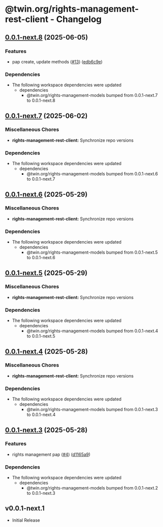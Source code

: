# @twin.org/rights-management-rest-client - Changelog

## [0.0.1-next.8](https://github.com/twinfoundation/rights-management/compare/rights-management-rest-client-v0.0.1-next.7...rights-management-rest-client-v0.0.1-next.8) (2025-06-05)


### Features

* pap create, update methods ([#13](https://github.com/twinfoundation/rights-management/issues/13)) ([edb6c9e](https://github.com/twinfoundation/rights-management/commit/edb6c9efcfda55ac96f7594253bf831b4f0e5993))


### Dependencies

* The following workspace dependencies were updated
  * dependencies
    * @twin.org/rights-management-models bumped from 0.0.1-next.7 to 0.0.1-next.8

## [0.0.1-next.7](https://github.com/twinfoundation/rights-management/compare/rights-management-rest-client-v0.0.1-next.6...rights-management-rest-client-v0.0.1-next.7) (2025-06-02)


### Miscellaneous Chores

* **rights-management-rest-client:** Synchronize repo versions


### Dependencies

* The following workspace dependencies were updated
  * dependencies
    * @twin.org/rights-management-models bumped from 0.0.1-next.6 to 0.0.1-next.7

## [0.0.1-next.6](https://github.com/twinfoundation/rights-management/compare/rights-management-rest-client-v0.0.1-next.5...rights-management-rest-client-v0.0.1-next.6) (2025-05-29)


### Miscellaneous Chores

* **rights-management-rest-client:** Synchronize repo versions


### Dependencies

* The following workspace dependencies were updated
  * dependencies
    * @twin.org/rights-management-models bumped from 0.0.1-next.5 to 0.0.1-next.6

## [0.0.1-next.5](https://github.com/twinfoundation/rights-management/compare/rights-management-rest-client-v0.0.1-next.4...rights-management-rest-client-v0.0.1-next.5) (2025-05-29)


### Miscellaneous Chores

* **rights-management-rest-client:** Synchronize repo versions


### Dependencies

* The following workspace dependencies were updated
  * dependencies
    * @twin.org/rights-management-models bumped from 0.0.1-next.4 to 0.0.1-next.5

## [0.0.1-next.4](https://github.com/twinfoundation/rights-management/compare/rights-management-rest-client-v0.0.1-next.3...rights-management-rest-client-v0.0.1-next.4) (2025-05-28)


### Miscellaneous Chores

* **rights-management-rest-client:** Synchronize repo versions


### Dependencies

* The following workspace dependencies were updated
  * dependencies
    * @twin.org/rights-management-models bumped from 0.0.1-next.3 to 0.0.1-next.4

## [0.0.1-next.3](https://github.com/twinfoundation/rights-management/compare/rights-management-rest-client-v0.0.1-next.2...rights-management-rest-client-v0.0.1-next.3) (2025-05-28)


### Features

* rights management pap ([#4](https://github.com/twinfoundation/rights-management/issues/4)) ([d1165a9](https://github.com/twinfoundation/rights-management/commit/d1165a92f57128731cfb308d977832e28cf33493))


### Dependencies

* The following workspace dependencies were updated
  * dependencies
    * @twin.org/rights-management-models bumped from 0.0.1-next.2 to 0.0.1-next.3

## v0.0.1-next.1

- Initial Release
